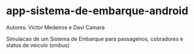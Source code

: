 # app-sistema-de-embarque-android  

Autores: Victor Medeiros e Davi Camara  

Simulacao de um Sistema de Embarque para passageiros, cobradores e status de veiculo (onibus)  
